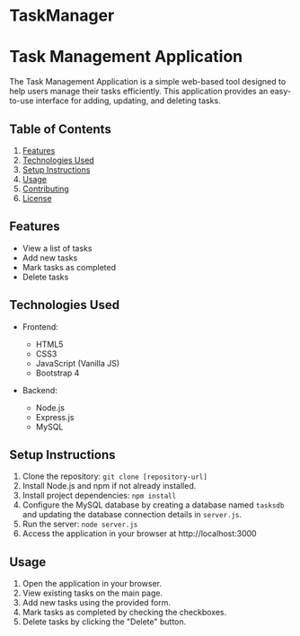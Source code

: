 # TaskManager
# Task Management Application

The Task Management Application is a simple web-based tool designed to help users manage their tasks efficiently. This application provides an easy-to-use interface for adding, updating, and deleting tasks.

## Table of Contents

1. [Features](#features)
2. [Technologies Used](#technologies-used)
3. [Setup Instructions](#setup-instructions)
4. [Usage](#usage)
5. [Contributing](#contributing)
6. [License](#license)

## Features

- View a list of tasks
- Add new tasks
- Mark tasks as completed
- Delete tasks

## Technologies Used

- Frontend:
  - HTML5
  - CSS3
  - JavaScript (Vanilla JS)
  - Bootstrap 4

- Backend:
  - Node.js
  - Express.js
  - MySQL

## Setup Instructions

1. Clone the repository: `git clone [repository-url]`
2. Install Node.js and npm if not already installed.
3. Install project dependencies: `npm install`
4. Configure the MySQL database by creating a database named `tasksdb` and updating the database connection details in `server.js`.
5. Run the server: `node server.js`
6. Access the application in your browser at http://localhost:3000

## Usage

1. Open the application in your browser.
2. View existing tasks on the main page.
3. Add new tasks using the provided form.
4. Mark tasks as completed by checking the checkboxes.
5. Delete tasks by clicking the "Delete" button.

